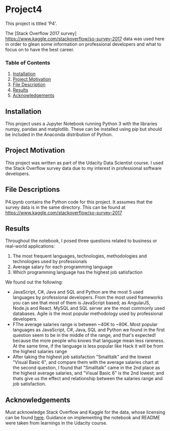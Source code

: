 # Project4

This project is titled 'P4'.

The [Stack Overflow 2017 survey] https://www.kaggle.com/stackoverflow/so-survey-2017 data was used here in order to glean some information on professional developers and what to focus on to have the best career.

### Table of Contents

1. [Installation](#installation)
2. [Project Motivation](#motivation)
3. [File Description](#files)
4. [Results](#results)
5. [Acknowledgements](#acknowledgements)

## Installation <a name="installation"></a>
This project uses a Jupyter Notebook running Python 3 with the libraries numpy, pandas and matplotlib. These can be installed using pip but should be included in the Anaconda distribution of Python.

## Project Motivation <a name="motivation"></a>
This project was written as part of the Udacity Data Scientist course. I used the Stack Overflow survey data due to my interest in professional software developers.

## File Descriptions <a name="files"></a>
P4.ipynb contains the Python code for this project.
It assumes that the survey data is in the same directory.
This can be found at https://www.kaggle.com/stackoverflow/so-survey-2017

## Results <a name="results"></a>
Throughout the notebook, I posed three questions related to business or real-world applications:
1. The most frequent languages, technologies, methodologies and technologies used by professionals
2. Average salary for each programming language 
3. Which programming language has the highest job satisfaction

We found out the following:
* JavaScript, C#, Java and SQL and Python are the most 5 used languages by professional developers. From the most used frameworks you can see that most of them is JavaScript based; as AngularJS, Node.js and React. MySQL and SQL server are the most commonly used databases. Agile is the most popular methodology used by professional developers. 
* FThe average salaries range is between ~40K to ~80K. Most popular languages as JavaScript, C#, Java, SQL and Python we found in the first question seem to be in the middle of the range, and that's expected! because the more people who knows that language mean less rareness. At the same time, if the language is less popular like Hack it will be from the highest salaries range
* After taking the highest job satisfaction "Smalltalk" and the lowest "Visual Basic 6", and compare them with the average salaries chart at the second question, I found that "Smalltalk" came in the 2nd place as the highest average salaries, and "Visual Basic 6" is the 2nd lowest; and thats give us the effect and relationship between the salaries range and job satisfaction.

## Acknowledgements <a name="acknowledgements"></a>
Must acknowledge Stack Overflow and Kaggle for the data, whose licensing can be found [here](https://www.kaggle.com/stackoverflow/so-survey-2017). 
Guidance on implementing the notebook and README were taken from learnings in the Udacity course. 
